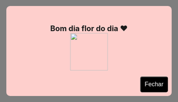 <html lang="pt-br"> 
<head>
  <title>Bom dia flor do dia</title>
  <style>
    * {
      margin: 0;
      padding: 0;
    }

    body {
      background-color: #fff;
      background-image: url("kuromi-getting-shy-pdlhnu9yza2zw3ml.gif");
    }

    .pop-up {
      position: fixed;
      top: 0;
      left: 0;
      width: 100%;
      height: 100%;
      background-color: rgba(0, 0, 0, 0.5);
      background-img
      display: none;
      background-image: url("");
      background-repeat: no-repeat;
      background-position: center center;
      background-size: cover;
    }

    .pop-up .content {
      position: absolute;
      top: 50%;
      left: 50%;
      transform: translate(-50%, -50%);
      width: 400px;
      height: 200px;
      background-color: #fecfcc;
      border-radius: 10px;
      padding: 20px;
      text-align: center;
    }

    .pop-up .content h1 {
      font-size: 20px;
    }

    .pop-up .content p {
      font-size: 16px;
    }

    .pop-up .content button {
      position: absolute;
      bottom: 10px;
      right: 10px;
      background-color: #000;
      color: #fff;
      font-size: 16px;
      padding: 10px;
      border-radius: 5px;
      cursor: pointer;
    }
  </style>
</head>
<body>


  <div class="pop-up">
    <div class="content">
      <h1>Bom dia flor do dia ♥</h1>
      <button onclick="fechar()">Fechar</button>
	<img src="kuromi-getting-shy-pdlhnu9yza2zw3ml.gif" width="100"> 
    </div>
  </div>

  <script>
    function abrir() {
      document.querySelector(".pop-up").style.display = "block";
    }

    function fechar() {
      document.querySelector(".pop-up").style.display = "none";
    }

    window.addEventListener("load", abrir);
  </script>
</body>
</html> 
 
